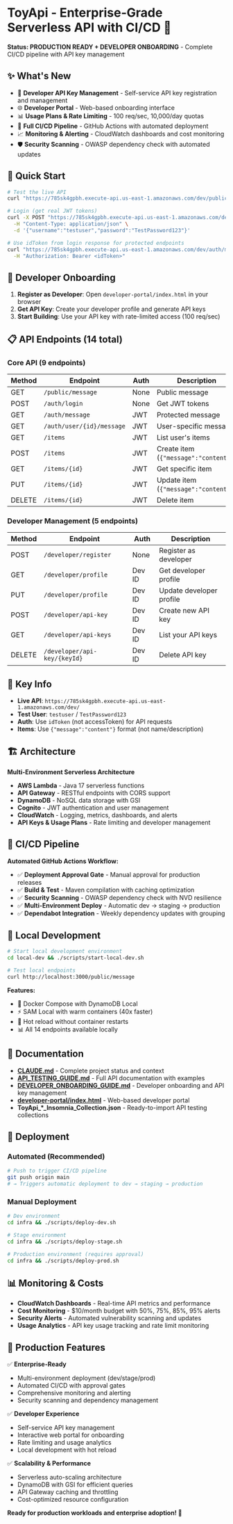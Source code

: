 # ToyApi - Enterprise-Grade Serverless API with CI/CD 🚀

**Status: PRODUCTION READY + DEVELOPER ONBOARDING** - Complete CI/CD pipeline with API key management

## ✨ What's New

- 🔑 **Developer API Key Management** - Self-service API key registration and management
- 🌐 **Developer Portal** - Web-based onboarding interface
- 📊 **Usage Plans & Rate Limiting** - 100 req/sec, 10,000/day quotas
- 🚀 **Full CI/CD Pipeline** - GitHub Actions with automated deployment
- 📈 **Monitoring & Alerting** - CloudWatch dashboards and cost monitoring
- 🛡️ **Security Scanning** - OWASP dependency check with automated updates

## 🚀 Quick Start

```bash
# Test the live API
curl "https://785sk4gpbh.execute-api.us-east-1.amazonaws.com/dev/public/message"

# Login (get real JWT tokens)
curl -X POST "https://785sk4gpbh.execute-api.us-east-1.amazonaws.com/dev/auth/login" \
  -H "Content-Type: application/json" \
  -d '{"username":"testuser","password":"TestPassword123"}'

# Use idToken from login response for protected endpoints
curl "https://785sk4gpbh.execute-api.us-east-1.amazonaws.com/dev/auth/message" \
  -H "Authorization: Bearer <idToken>"
```

## 🔑 Developer Onboarding

1. **Register as Developer**: Open `developer-portal/index.html` in your browser
2. **Get API Key**: Create your developer profile and generate API keys
3. **Start Building**: Use your API key with rate-limited access (100 req/sec)

## 📋 API Endpoints (14 total)

### Core API (9 endpoints)
| Method | Endpoint | Auth | Description |
|--------|----------|------|-------------|
| GET | `/public/message` | None | Public message |
| POST | `/auth/login` | None | Get JWT tokens |
| GET | `/auth/message` | JWT | Protected message |
| GET | `/auth/user/{id}/message` | JWT | User-specific message |
| GET | `/items` | JWT | List user's items |
| POST | `/items` | JWT | Create item (`{"message":"content"}`) |
| GET | `/items/{id}` | JWT | Get specific item |
| PUT | `/items/{id}` | JWT | Update item (`{"message":"content"}`) |
| DELETE | `/items/{id}` | JWT | Delete item |

### Developer Management (5 endpoints)
| Method | Endpoint | Auth | Description |
|--------|----------|------|-------------|
| POST | `/developer/register` | None | Register as developer |
| GET | `/developer/profile` | Dev ID | Get developer profile |
| PUT | `/developer/profile` | Dev ID | Update developer profile |
| POST | `/developer/api-key` | Dev ID | Create new API key |
| GET | `/developer/api-keys` | Dev ID | List your API keys |
| DELETE | `/developer/api-key/{keyId}` | Dev ID | Delete API key |

## 🔑 Key Info

- **Live API**: `https://785sk4gpbh.execute-api.us-east-1.amazonaws.com/dev/`
- **Test User**: `testuser` / `TestPassword123`
- **Auth**: Use `idToken` (not accessToken) for API requests
- **Items**: Use `{"message":"content"}` format (not name/description)

## 🏗️ Architecture

**Multi-Environment Serverless Architecture**
- **AWS Lambda** - Java 17 serverless functions
- **API Gateway** - RESTful endpoints with CORS support
- **DynamoDB** - NoSQL data storage with GSI
- **Cognito** - JWT authentication and user management
- **CloudWatch** - Logging, metrics, dashboards, and alerts
- **API Keys & Usage Plans** - Rate limiting and developer management

## 🚀 CI/CD Pipeline

**Automated GitHub Actions Workflow:**
- ✅ **Deployment Approval Gate** - Manual approval for production releases
- ✅ **Build & Test** - Maven compilation with caching optimization
- ✅ **Security Scanning** - OWASP dependency check with NVD resilience  
- ✅ **Multi-Environment Deploy** - Automatic dev → staging → production
- ✅ **Dependabot Integration** - Weekly dependency updates with grouping

## 🔧 Local Development

```bash
# Start local development environment
cd local-dev && ./scripts/start-local-dev.sh

# Test local endpoints
curl http://localhost:3000/public/message
```

**Features:**
- 🐳 Docker Compose with DynamoDB Local
- ⚡ SAM Local with warm containers (40x faster)
- 🔄 Hot reload without container restarts
- 📊 All 14 endpoints available locally

## 📖 Documentation

- **[CLAUDE.md](CLAUDE.md)** - Complete project status and context
- **[API_TESTING_GUIDE.md](API_TESTING_GUIDE.md)** - Full API documentation with examples  
- **[DEVELOPER_ONBOARDING_GUIDE.md](DEVELOPER_ONBOARDING_GUIDE.md)** - Developer onboarding and API key management
- **[developer-portal/index.html](developer-portal/index.html)** - Web-based developer portal
- **ToyApi_*_Insomnia_Collection.json** - Ready-to-import API testing collections

## 🚀 Deployment

### Automated (Recommended)
```bash
# Push to trigger CI/CD pipeline
git push origin main
# → Triggers automatic deployment to dev → staging → production
```

### Manual Deployment
```bash
# Dev environment
cd infra && ./scripts/deploy-dev.sh

# Stage environment  
cd infra && ./scripts/deploy-stage.sh

# Production environment (requires approval)
cd infra && ./scripts/deploy-prod.sh
```

## 📊 Monitoring & Costs

- **CloudWatch Dashboards** - Real-time API metrics and performance
- **Cost Monitoring** - $10/month budget with 50%, 75%, 85%, 95% alerts
- **Security Alerts** - Automated vulnerability scanning and updates
- **Usage Analytics** - API key usage tracking and rate limit monitoring

## 🎯 Production Features

✅ **Enterprise-Ready**
- Multi-environment deployment (dev/stage/prod)
- Automated CI/CD with approval gates
- Comprehensive monitoring and alerting
- Security scanning and dependency management

✅ **Developer Experience**  
- Self-service API key management
- Interactive web portal for onboarding
- Rate limiting and usage analytics
- Local development with hot reload

✅ **Scalability & Performance**
- Serverless auto-scaling architecture
- DynamoDB with GSI for efficient queries
- API Gateway caching and throttling
- Cost-optimized resource configuration

**Ready for production workloads and enterprise adoption! 🚀**